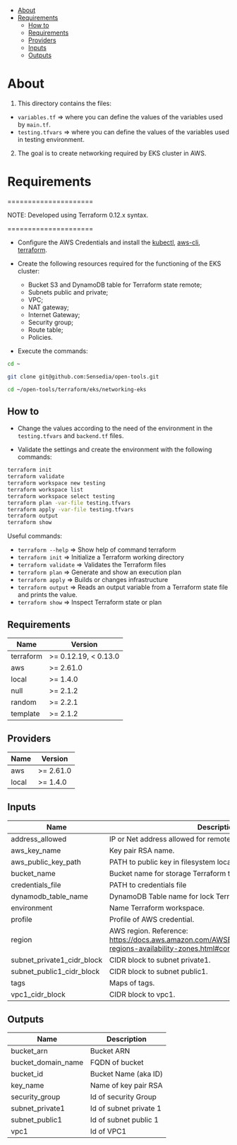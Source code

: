 <!-- TOC -->

- [About](#about)
- [Requirements](#requirements)
  - [How to](#how-to)
  - [Requirements](#requirements-1)
  - [Providers](#providers)
  - [Inputs](#inputs)
  - [Outputs](#outputs)

<!-- TOC -->
# About

1. This directory contains the files:<br>
  * ``variables.tf`` => where you can define the values of the variables used by ``main.tf``.<br>
  * ``testing.tfvars`` => where you can define the values of the variables used in testing environment.<br>
2. The goal is to create networking required by EKS cluster in AWS.

# Requirements

=====================

NOTE: Developed using Terraform 0.12.x syntax.

=====================

* Configure the AWS Credentials and install the [kubectl](../../../tutorials/install_kubectl.md), [aws-cli](../../../tutorials/install_awscli.md), [terraform](../../../tutorials/install_terraform.md).

* Create the following resources required for the functioning of the EKS cluster:
  * Bucket S3 and DynamoDB table for Terraform state remote;
  * Subnets public and private;
  * VPC;
  * NAT gateway;
  * Internet Gateway;
  * Security group;
  * Route table;
  * Policies.

* Execute the commands:

```bash
cd ~

git clone git@github.com:Sensedia/open-tools.git

cd ~/open-tools/terraform/eks/networking-eks
```

## How to

* Change the values according to the need of the environment in the ``testing.tfvars`` and ``backend.tf`` files.

* Validate the settings and create the environment with the following commands:

```bash
terraform init
terraform validate
terraform workspace new testing
terraform workspace list
terraform workspace select testing
terraform plan -var-file testing.tfvars
terraform apply -var-file testing.tfvars
terraform output
terraform show
```

Useful commands:

* ``terraform --help``   => Show help of command terraform<br>
* ``terraform init``     => Initialize a Terraform working directory<br>
* ``terraform validate`` => Validates the Terraform files<br>
* ``terraform plan``     => Generate and show an execution plan<br>
* ``terraform apply``    => Builds or changes infrastructure<br>
* ``terraform output``   => Reads an output variable from a Terraform state file and prints the value.<br>
* ``terraform show``     => Inspect Terraform state or plan<br>

## Requirements

| Name | Version |
|------|---------|
| terraform | >= 0.12.19, < 0.13.0 |
| aws | >= 2.61.0 |
| local | >= 1.4.0 |
| null | >= 2.1.2 |
| random | >= 2.2.1 |
| template | >= 2.1.2 |

## Providers

| Name | Version |
|------|---------|
| aws | >= 2.61.0 |
| local | >= 1.4.0 |

## Inputs

| Name | Description | Type | Default | Required |
|------|-------------|------|---------|:--------:|
| address\_allowed | IP or Net address allowed for remote access. | `any` | n/a | yes |
| aws\_key\_name | Key pair RSA name. | `any` | n/a | yes |
| aws\_public\_key\_path | PATH to public key in filesystem local. | `any` | n/a | yes |
| bucket\_name | Bucket name for storage Terraform tfstate remote. | `any` | n/a | yes |
| credentials\_file | PATH to credentials file | `string` | `"~/.aws/credentials"` | no |
| dynamodb\_table\_name | DynamoDB Table name for lock Terraform tfstate remote. | `any` | n/a | yes |
| environment | Name Terraform workspace. | `any` | n/a | yes |
| profile | Profile of AWS credential. | `any` | n/a | yes |
| region | AWS region. Reference: https://docs.aws.amazon.com/AWSEC2/latest/UserGuide/using-regions-availability-zones.html#concepts-available-regions | `any` | n/a | yes |
| subnet\_private1\_cidr\_block | CIDR block to subnet private1. | `any` | n/a | yes |
| subnet\_public1\_cidr\_block | CIDR block to subnet public1. | `any` | n/a | yes |
| tags | Maps of tags. | `map` | `{}` | no |
| vpc1\_cidr\_block | CIDR block to vpc1. | `any` | n/a | yes |

## Outputs

| Name | Description |
|------|-------------|
| bucket\_arn | Bucket ARN |
| bucket\_domain\_name | FQDN of bucket |
| bucket\_id | Bucket Name (aka ID) |
| key\_name | Name of key pair RSA |
| security\_group | Id of security Group |
| subnet\_private1 | Id of subnet private 1 |
| subnet\_public1 | Id of subnet public 1 |
| vpc1 | Id of VPC1 |
